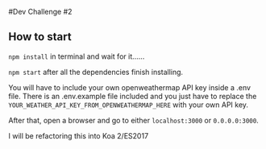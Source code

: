 #Dev Challenge #2

## How to start

`npm install` in terminal and wait for it......

`npm start` after all the dependencies finish installing.

You will have to include your own openweathermap API key inside a .env file. There is an .env.example file included and you just have to replace the `YOUR_WEATHER_API_KEY_FROM_OPENWEATHERMAP_HERE` with your own API key.

After that, open a browser and go to either `localhost:3000` or `0.0.0.0:3000`.

I will be refactoring this into Koa 2/ES2017